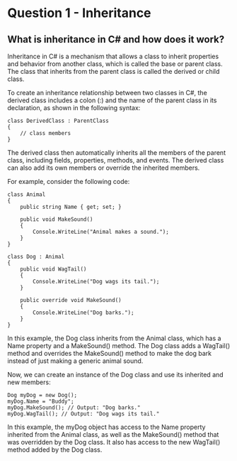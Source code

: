 # Question 1 - Inheritance

## What is inheritance in C# and how does it work?

Inheritance in C# is a mechanism that allows a class to inherit properties and behavior from another class, which is called the base or parent class. The class that inherits from the parent class is called the derived or child class.

To create an inheritance relationship between two classes in C#, the derived class includes a colon (:) and the name of the parent class in its declaration, as shown in the following syntax:

```
class DerivedClass : ParentClass
{
    // class members
}

```
The derived class then automatically inherits all the members of the parent class, including fields, properties, methods, and events. The derived class can also add its own members or override the inherited members.

For example, consider the following code:

```
class Animal
{
    public string Name { get; set; }
    
    public void MakeSound()
    {
        Console.WriteLine("Animal makes a sound.");
    }
}

class Dog : Animal
{
    public void WagTail()
    {
        Console.WriteLine("Dog wags its tail.");
    }
    
    public override void MakeSound()
    {
        Console.WriteLine("Dog barks.");
    }
}

```
In this example, the Dog class inherits from the Animal class, which has a Name property and a MakeSound() method. The Dog class adds a WagTail() method and overrides the MakeSound() method to make the dog bark instead of just making a generic animal sound.

Now, we can create an instance of the Dog class and use its inherited and new members:

```
Dog myDog = new Dog();
myDog.Name = "Buddy";
myDog.MakeSound(); // Output: "Dog barks."
myDog.WagTail(); // Output: "Dog wags its tail."

```
In this example, the myDog object has access to the Name property inherited from the Animal class, as well as the MakeSound() method that was overridden by the Dog class. It also has access to the new WagTail() method added by the Dog class.
